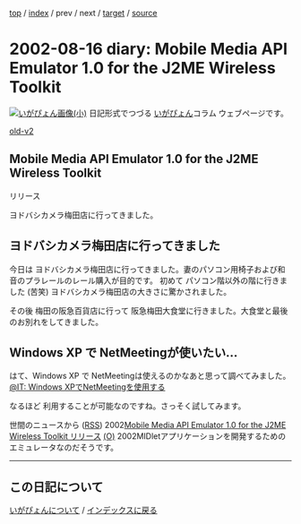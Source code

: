 [top](https://igapyon.github.io/diary/) 
 / [index](https://igapyon.github.io/diary/2002/index.html) 
 / prev 
 / next 
 / [target](https://igapyon.github.io/diary/2002/ig020816.html) 
 / [source](https://github.com/igapyon/diary/blob/gh-pages/2002/ig020816.html.src.md) 

2002-08-16 diary: Mobile Media API Emulator 1.0 for the J2ME Wireless Toolkit
=====================================================================================================
[![いがぴょん画像(小)](https://igapyon.github.io/diary/images/iga200306s.jpg "いがぴょん")](https://igapyon.github.io/diary/memo/memoigapyon.html) 日記形式でつづる [いがぴょん](https://igapyon.github.io/diary/memo/memoigapyon.html)コラム ウェブページです。

[old-v2](ig020816-orig.html)

## Mobile Media API Emulator 1.0 for the J2ME Wireless Toolkit
リリース

ヨドバシカメラ梅田店に行ってきました。






## ヨドバシカメラ梅田店に行ってきました


今日は ヨドバシカメラ梅田店に行ってきました。妻のパソコン用椅子および和音のプラレールのレール購入が目的です。
初めて パソコン階以外の階に行きました (苦笑) ヨドバシカメラ梅田店の大きさに驚かされました。

その後 梅田の阪急百貨店に行って 阪急梅田大食堂に行きました。大食堂と最後のお別れをしてきました。

## Windows XP で NetMeetingが使いたい…


はて、Windows XP で NetMeetingは使えるのかなあと思って調べてみました。
[@IT: Windows XPでNetMeetingを使用する](http://www.atmarkit.co.jp/fwin2k/win2ktips/168netmeetxp/netmeetxp.html)


なるほど 利用することが可能なのですね。さっそく試してみます。



世間のニュースから ([RSS](ig020816-news.xml)) 2002[Mobile Media API Emulator 1.0 for the J2ME Wireless Toolkit リリース](http://java.sun.com/products/mmapi/) [(O)](http://java.sun.com/products/mmapi/) 2002MIDletアプリケーションを開発するためのエミュレータなのだそうです。


----------------------------------------------------------------------------------------------------

## この日記について
[いがぴょんについて](https://igapyon.github.io/diary/memo/memoigapyon.html) / [インデックスに戻る](https://igapyon.github.io/diary/idxall.html)
